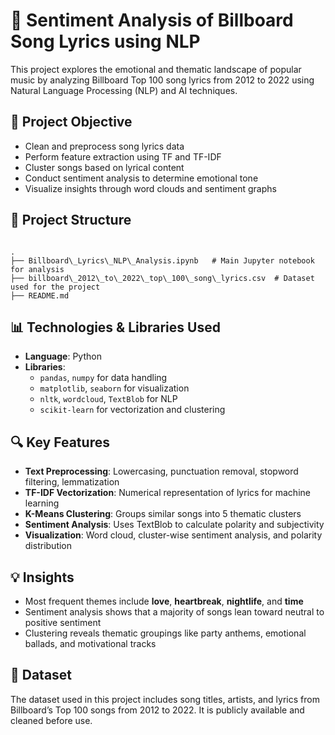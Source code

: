 # 🎵 Sentiment Analysis of Billboard Song Lyrics using NLP

This project explores the emotional and thematic landscape of popular music by analyzing Billboard Top 100 song lyrics from 2012 to 2022 using Natural Language Processing (NLP) and AI techniques.

## 📌 Project Objective

- Clean and preprocess song lyrics data
- Perform feature extraction using TF and TF-IDF
- Cluster songs based on lyrical content
- Conduct sentiment analysis to determine emotional tone
- Visualize insights through word clouds and sentiment graphs

## 📂 Project Structure

```

.
├── Billboard\_Lyrics\_NLP\_Analysis.ipynb   # Main Jupyter notebook for analysis
├── billboard\_2012\_to\_2022\_top\_100\_song\_lyrics.csv  # Dataset used for the project
├── README.md

````

## 📊 Technologies & Libraries Used

- **Language**: Python
- **Libraries**: 
  - `pandas`, `numpy` for data handling
  - `matplotlib`, `seaborn` for visualization
  - `nltk`, `wordcloud`, `TextBlob` for NLP
  - `scikit-learn` for vectorization and clustering

## 🔍 Key Features

- **Text Preprocessing**: Lowercasing, punctuation removal, stopword filtering, lemmatization
- **TF-IDF Vectorization**: Numerical representation of lyrics for machine learning
- **K-Means Clustering**: Groups similar songs into 5 thematic clusters
- **Sentiment Analysis**: Uses TextBlob to calculate polarity and subjectivity
- **Visualization**: Word cloud, cluster-wise sentiment analysis, and polarity distribution

## 💡 Insights

- Most frequent themes include **love**, **heartbreak**, **nightlife**, and **time**
- Sentiment analysis shows that a majority of songs lean toward neutral to positive sentiment
- Clustering reveals thematic groupings like party anthems, emotional ballads, and motivational tracks

## 📁 Dataset

The dataset used in this project includes song titles, artists, and lyrics from Billboard’s Top 100 songs from 2012 to 2022. It is publicly available and cleaned before use.


